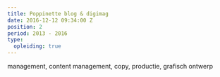 ```yaml
---
title: Poppinette blog & digimag
date: 2016-12-12 09:34:00 Z
position: 2
period: 2013 - 2016
type:
  opleiding: true
---
```


management, content management, copy, productie, grafisch ontwerp 